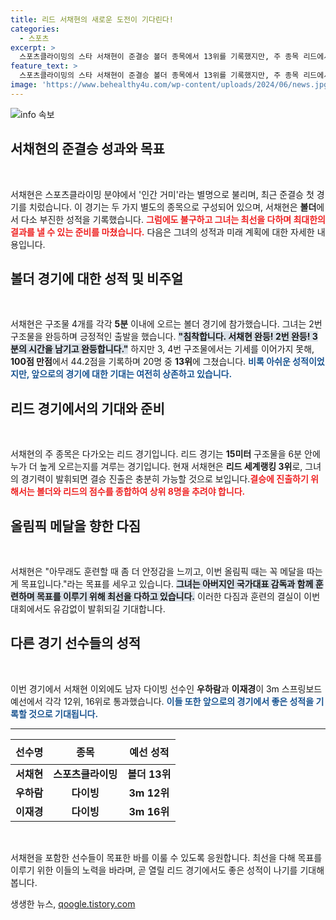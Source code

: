 ```yaml
---
title: 리드 서채현의 새로운 도전이 기다린다!
categories:
  - 스포츠
excerpt: >
  스포츠클라이밍의 스타 서채현이 준결승 볼더 종목에서 13위를 기록했지만, 주 종목 리드에서 메달을 향한 의지를 불태우고 있습니다. 모레 열리는 리드 경기에서 역전의 기회를 잡을 수 있을까요?
feature_text: >
  스포츠클라이밍의 스타 서채현이 준결승 볼더 종목에서 13위를 기록했지만, 주 종목 리드에서 메달을 향한 의지를 불태우고 있습니다. 모레 열리는 리드 경기에서 역전의 기회를 잡을 수 있을까요?
image: 'https://www.behealthy4u.com/wp-content/uploads/2024/06/news.jpg'
---
```


<p><img src="https://www.behealthy4u.com/wp-content/uploads/2024/06/news.jpg" alt="info 속보" /></p>

<h2 data-ke-size="size26">서채현의 준결승 성과와 목표</h2>

<p data-ke-size="size16">&nbsp;</p>

<p>서채현은 스포츠클라이밍 분야에서 '인간 거미'라는 별명으로 불리며, 최근 준결승 첫 경기를 치렀습니다. 이 경기는 두 가지 별도의 종목으로 구성되어 있으며, 서채현은 <strong>볼더</strong>에서 다소 부진한 성적을 기록했습니다. <b><span style="color: #ee2323;">그럼에도 불구하고 그녀는 최선을 다하며 최대한의 결과를 낼 수 있는 준비를 마쳤습니다.</span></b> 다음은 그녀의 성적과 미래 계획에 대한 자세한 내용입니다.</p>

<h2 data-ke-size="size26">볼더 경기에 대한 성적 및 비주얼</h2>

<p data-ke-size="size16">&nbsp;</p>

<p>서채현은 구조물 4개를 각각 <strong>5분</strong> 이내에 오르는 볼더 경기에 참가했습니다. 그녀는 2번 구조물을 완등하며 긍정적인 출발을 했습니다. <b><span style="background-color: #21538527;">"침착합니다. 서채현 완등! 2번 완등! 3분의 시간을 남기고 완등합니다."</span></b> 하지만 3, 4번 구조물에서는 기세를 이어가지 못해, <strong>100점 만점</strong>에서 44.2점을 기록하며 20명 중 <strong>13위</strong>에 그쳤습니다. <b><span style="color: #1a5490;">비록 아쉬운 성적이었지만, 앞으로의 경기에 대한 기대는 여전히 상존하고 있습니다.</span></b></p>

<h2 data-ke-size="size26">리드 경기에서의 기대와 준비</h2>

<p data-ke-size="size16">&nbsp;</p>

<p>서채현의 주 종목은 다가오는 리드 경기입니다. 리드 경기는 <strong>15미터</strong> 구조물을 6분 안에 누가 더 높게 오르는지를 겨루는 경기입니다. 현재 서채현은 <strong>리드 세계랭킹 3위</strong>로, 그녀의 경기력이 발휘되면 결승 진출은 충분히 가능할 것으로 보입니다.<b><span style="color: #ee2323;">결승에 진출하기 위해서는 볼더와 리드의 점수를 종합하여 상위 8명을 추려야 합니다.</span></b> </p>

<h2 data-ke-size="size26">올림픽 메달을 향한 다짐</h2>

<p data-ke-size="size16">&nbsp;</p>

<p>서채현은 "아무래도 훈련할 때 좀 더 안정감을 느끼고, 이번 올림픽 때는 꼭 메달을 따는 게 목표입니다."라는 목표를 세우고 있습니다. <b><span style="background-color: #21538527;">그녀는 아버지인 국가대표 감독과 함께 훈련하며 목표를 이루기 위해 최선을 다하고 있습니다.</span></b> 이러한 다짐과 훈련의 결실이 이번 대회에서도 유감없이 발휘되길 기대합니다.</p>

<h2 data-ke-size="size26">다른 경기 선수들의 성적</h2>

<p data-ke-size="size16">&nbsp;</p>

<p>이번 경기에서 서채현 이외에도 남자 다이빙 선수인 <strong>우하람</strong>과 <strong>이재경</strong>이 3m 스프링보드 예선에서 각각 12위, 16위로 통과했습니다. <b><span style="color: #1a5490;">이들 또한 앞으로의 경기에서 좋은 성적을 기록할 것으로 기대됩니다.</span></b></p>

<hr>

<table style="width: 100%; border-collapse: collapse;">
    <thead>
        <tr>
            <th style="text-align: center; height: 40px;"><b>선수명</b></th>
            <th style="text-align: center; height: 40px;"><b>종목</b></th>
            <th style="text-align: center; height: 40px;"><b>예선 성적</b></th>
        </tr>
    </thead>
    <tbody>
        <tr>
            <td style="text-align: center; height: 17px;"><b>서채현</b></td>
            <td style="text-align: center; height: 17px;"><b>스포츠클라이밍</b></td>
            <td style="text-align: center; height: 17px;"><b>볼더 13위</b></td>
        </tr>
        <tr>
            <td style="text-align: center; height: 17px;"><b>우하람</b></td>
            <td style="text-align: center; height: 17px;"><b>다이빙</b></td>
            <td style="text-align: center; height: 17px;"><b>3m 12위</b></td>
        </tr>
        <tr>
            <td style="text-align: center; height: 17px;"><b>이재경</b></td>
            <td style="text-align: center; height: 17px;"><b>다이빙</b></td>
            <td style="text-align: center; height: 17px;"><b>3m 16위</b></td>
        </tr>
    </tbody>
</table>

<p data-ke-size="size16">&nbsp;</p>

<p>서채현을 포함한 선수들이 목표한 바를 이룰 수 있도록 응원합니다. 최선을 다해 목표를 이루기 위한 이들의 노력을 바라며, 곧 열릴 리드 경기에서도 좋은 성적이 나기를 기대해봅니다.</p>
생생한 뉴스, <a href="https://qoogle.tistory.com" rel="dofollow">qoogle.tistory.com</a>


